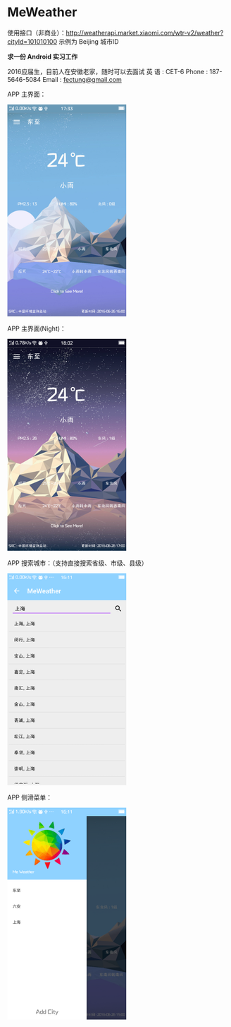 # MeWeather

使用接口（非商业）：http://weatherapi.market.xiaomi.com/wtr-v2/weather?cityId=101010100 
示例为 Beijing 城市ID

**求一份 Android 实习工作**

2016应届生，目前人在安徽老家，随时可以去面试
英 语 : CET-6
Phone : 187-5646-5084
Email : fectung@gmail.com

APP 主界面：

<img alt="主界面" src="https://github.com/FecTung/MeWeather/blob/master/ScreenShots/MainView.png" width=270px height=480px/>

APP 主界面(Night)：

<img alt="主界面" src="https://github.com/FecTung/MeWeather/blob/master/ScreenShots/MainViewNight.png" width=270px height=480px/>

APP 搜索城市：（支持直接搜索省级、市级、县级）

<img alt="城市列表" src="https://github.com/FecTung/MeWeather/blob/master/ScreenShots/CityList.png" width=270px height=480px/>

APP 侧滑菜单：

<img alt="侧滑菜单" src="https://github.com/FecTung/MeWeather/blob/master/ScreenShots/NavigationView01.png" width=270px height=480px/>

